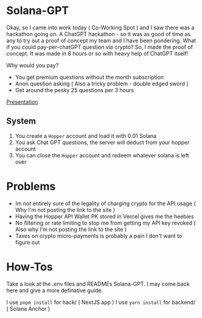 # Solana-GPT

Okay, so I came into work today ( Co-Working Spot ) and I saw there was a hackathon going on. A ChatGPT hackathon - so it was as good of time as any to try out a proof of concept my team and I have been pondering. What if you could pay-per-chatGPT question via crypto? So, I made the proof of concept. It was made in 8 hours or so with heavy help of ChatGPT itself!

Why would you pay?
- You get premium questions without the month subscription
- Anon question asking ( Also a tricky problem - double edged sword )
- Get around the pesky 25 questions per 3 hours

[Presentation](https://docs.google.com/presentation/d/1hW1Us3l0u3oOWCDJMefI0bWgOw9geqtVxt1pzT8soes/edit?usp=sharing)

## System
1. You create a `Hopper` account and load it with 0.01 Solana
2. You ask Chat GPT questions, the server will deduct from your hopper account
3. You can close the `Hopper` account and redeem whatever solana is left over


# Problems
- Im not entirely sure of the legality of charging crypto for the API usage ( Why I'm not posting the link to the site )
- Having the Hopper API Wallet PK stored in Vercel gives me the heebies
- No filtering or rate limiting to stop me from getting my API key revoked ( Also why I'm not posting the link to the site )
- Taxes on crypto micro-payments is probably a pain I don't want to figure out

# How-Tos
Take a look at the .env files and READMEs Solana-GPT. I may come back here and give a more definative guide.

I use `pnpm install` for hack/ ( NextJS app )
I use `yarn install` for backend/ ( Solana Anchor )




